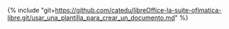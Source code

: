 {% include "git+https://github.com/catedu/libreOffice-la-suite-ofimatica-libre.git/usar_una_plantilla_para_crear_un_documento.md" %}